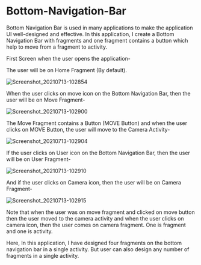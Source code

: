 # Bottom-Navigation-Bar
Bottom Navigation Bar is used in many applications to make the application UI well-designed and effective. In this application, I create a Bottom Navigation Bar with fragments and one fragment contains a button which help to move from a fragment to activity.

First Screen when the user opens the application-

The user will be on Home Fragment (By default).

![Screenshot_20210713-102854](https://user-images.githubusercontent.com/64889275/125393535-c1895f00-e3c5-11eb-8334-4655ec15443a.png)

When the user clicks on move icon on the Bottom Navigation Bar, then the user will be on Move Fragment-

![Screenshot_20210713-102900](https://user-images.githubusercontent.com/64889275/125393603-e5e53b80-e3c5-11eb-8647-1b2a06a7e3de.png)


The Move Fragment contains a Button (MOVE Button) and when the user clicks on MOVE Button, the user will move to the Camera Activity-

![Screenshot_20210713-102904](https://user-images.githubusercontent.com/64889275/125394038-a2d79800-e3c6-11eb-95bb-52fa95f41709.png)


If the user clicks on User icon on the Bottom Navigation Bar, then the user will be on User Fragment-

![Screenshot_20210713-102910](https://user-images.githubusercontent.com/64889275/125394125-d31f3680-e3c6-11eb-818a-f6ac9bb5efa8.png)


And if the user clicks on Camera icon, then the user will be on Camera Fragment-

![Screenshot_20210713-102915](https://user-images.githubusercontent.com/64889275/125394191-ed591480-e3c6-11eb-82af-8a20c0f30bd7.png)


Note that when the user was on move fragment and clicked on move button then the user moved to the camera activity and when the user clicks on camera icon, then the user comes on camera fragment.
One is fragment and one is activity.

Here, In this application, I have designed four fragments on the bottom navigation bar in a single activity. But user can also design any number of fragments in a single activity.
 

